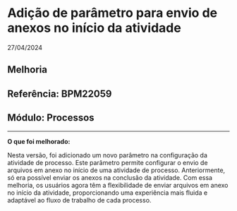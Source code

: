 # Adição de parâmetro para envio de anexos no início da atividade
27/04/2024
## Melhoria
## Referência: BPM22059
## Módulo: Processos
***

**O que foi melhorado:**

Nesta versão, foi adicionado um novo parâmetro na configuração da atividade de processo. Este parâmetro permite configurar o envio de arquivos em anexo no início de uma atividade de processo. Anteriormente, só era possível enviar os anexos na conclusão da atividade. Com essa melhoria, os usuários agora têm a flexibilidade de enviar arquivos em anexo no início da atividade, proporcionando uma experiência mais fluida e adaptável ao fluxo de trabalho de cada processo.